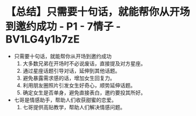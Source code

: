 # 【总结】只需要十句话，就能帮你从开场到邀约成功 - P1 - 7情子 - BV1LG4y1b7zE

-   只需要十句话，就能帮你从开场到邀约成功
    1.  大多数兄弟在开场时不必说废话，直接提及对方星座。
    2.  通过星座话题引导对话，延伸到其他话题。
    3.  避免暴露需求感的话，增加女生回复力。
    4.  利用朋友圈照片引发女生好奇心，顺势延伸话题。
    5.  确定女生是否单身，避免直接表白，邀约要投其所好。
-   七哥是情感助手，帮助人们收获甜蜜的恋爱。
    1.  七哥提供高贴教学，帮助人们解决情感问题。